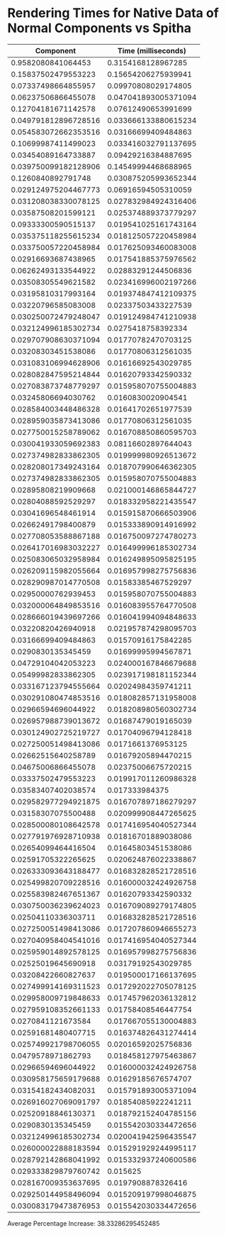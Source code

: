 # Rendering Times for Native Data of Normal Components vs Spitha
| Component | Time (milliseconds) |
|-----------|---------------------|
| 0.9582080841064453 | 0.3154168128967285 |
| 0.15837502479553223 | 0.15654206275939941 |
| 0.07337498664855957 | 0.09970808029174805 |
| 0.06237506866455078 | 0.047041893005371094 |
| 0.12704181671142578 | 0.07612490653991699 |
| 0.049791812896728516 | 0.033666133880615234 |
| 0.054583072662353516 | 0.03166699409484863 |
| 0.10699987411499023 | 0.033416032791137695 |
| 0.03454089164733887 | 0.09429216384887695 |
| 0.039750099182128906 | 0.14549994468688965 |
| 0.1260840892791748 | 0.030875205993652344 |
| 0.029124975204467773 | 0.06916594505310059 |
| 0.031208038330078125 | 0.027832984924316406 |
| 0.03587508201599121 | 0.025374889373779297 |
| 0.09333300590515137 | 0.019541025161743164 |
| 0.035375118255615234 | 0.018125057220458984 |
| 0.033750057220458984 | 0.017625093460083008 |
| 0.02916693687438965 | 0.017541885375976562 |
| 0.06262493133544922 | 0.02883291244506836 |
| 0.03508305549621582 | 0.023416996002197266 |
| 0.03195810317993164 | 0.019374847412109375 |
| 0.03220796585083008 | 0.02337503433227539 |
| 0.030250072479248047 | 0.019124984741210938 |
| 0.032124996185302734 | 0.0275418758392334 |
| 0.029707908630371094 | 0.01770782470703125 |
| 0.03208303451538086 | 0.01770806312561035 |
| 0.031083106994628906 | 0.01616692543029785 |
| 0.028082847595214844 | 0.01620793342590332 |
| 0.027083873748779297 | 0.015958070755004883 |
| 0.03245806694030762 | 0.0160830020904541 |
| 0.028584003448486328 | 0.01641702651977539 |
| 0.028959035873413086 | 0.01770806312561035 |
| 0.027750015258789062 | 0.016708850860595703 |
| 0.030041933059692383 | 0.08116602897644043 |
| 0.027374982833862305 | 0.019999980926513672 |
| 0.028208017349243164 | 0.018707990646362305 |
| 0.027374982833862305 | 0.015958070755004883 |
| 0.02895808219909668 | 0.021000146865844727 |
| 0.02804088592529297 | 0.018332958221435547 |
| 0.03041696548461914 | 0.015915870666503906 |
| 0.02662491798400879 | 0.015333890914916992 |
| 0.027708053588867188 | 0.016750097274780273 |
| 0.026417016983032227 | 0.016499996185302734 |
| 0.025083065032958984 | 0.016249895095825195 |
| 0.026209115982055664 | 0.016957998275756836 |
| 0.028290987014770508 | 0.01583385467529297 |
| 0.02950000762939453 | 0.015958070755004883 |
| 0.032000064849853516 | 0.016083955764770508 |
| 0.028666019439697266 | 0.016041994094848633 |
| 0.03220820426940918 | 0.021957874298095703 |
| 0.03166699409484863 | 0.01570916175842285 |
| 0.0290830135345459 | 0.01699995994567871 |
| 0.04729104042053223 | 0.024000167846679688 |
| 0.05499982833862305 | 0.023917198181152344 |
| 0.033167123794555664 | 0.02024984359741211 |
| 0.030291080474853516 | 0.018082857131958008 |
| 0.02966594696044922 | 0.018208980560302734 |
| 0.026957988739013672 | 0.01687479019165039 |
| 0.030124902725219727 | 0.01704096794128418 |
| 0.027250051498413086 | 0.0171661376953125 |
| 0.02662515640258789 | 0.01679205894470215 |
| 0.04675006866455078 | 0.02375006675720215 |
| 0.03337502479553223 | 0.019917011260986328 |
| 0.03583407402038574 | 0.017333984375 |
| 0.029582977294921875 | 0.016707897186279297 |
| 0.03158307075500488 | 0.020999908447265625 |
| 0.028500080108642578 | 0.017416954040527344 |
| 0.027791976928710938 | 0.01816701889038086 |
| 0.02654099464416504 | 0.01645803451538086 |
| 0.02591705322265625 | 0.020624876022338867 |
| 0.026333093643188477 | 0.016832828521728516 |
| 0.025499820709228516 | 0.016000032424926758 |
| 0.025583982467651367 | 0.01620793342590332 |
| 0.030750036239624023 | 0.016709089279174805 |
| 0.02504110336303711 | 0.016832828521728516 |
| 0.027250051498413086 | 0.017207860946655273 |
| 0.027040958404541016 | 0.017416954040527344 |
| 0.025959014892578125 | 0.016957998275756836 |
| 0.02525019645690918 | 0.03179192543029785 |
| 0.03208422660827637 | 0.019500017166137695 |
| 0.027499914169311523 | 0.017292022705078125 |
| 0.029958009719848633 | 0.017457962036132812 |
| 0.027959108352661133 | 0.01758408546447754 |
| 0.0270841121673584 | 0.017667055130004883 |
| 0.02591681480407715 | 0.016374826431274414 |
| 0.025749921798706055 | 0.02016592025756836 |
| 0.0479578971862793 | 0.018458127975463867 |
| 0.02966594696044922 | 0.016000032424926758 |
| 0.030958175659179688 | 0.01629185676574707 |
| 0.03154182434082031 | 0.015791893005371094 |
| 0.026916027069091797 | 0.01854085922241211 |
| 0.02520918846130371 | 0.018792152404785156 |
| 0.0290830135345459 | 0.015542030334472656 |
| 0.032124996185302734 | 0.020041942596435547 |
| 0.026000022888183594 | 0.015291929244995117 |
| 0.028792142868041992 | 0.015332937240600586 |
| 0.029333829879760742 | 0.015625 |
| 0.028167009353637695 | 0.0197908878326416 |
| 0.029250144958496094 | 0.015209197998046875 |
| 0.030083179473876953 | 0.015542030334472656 |
Average Percentage Increase: 38.33286295452485